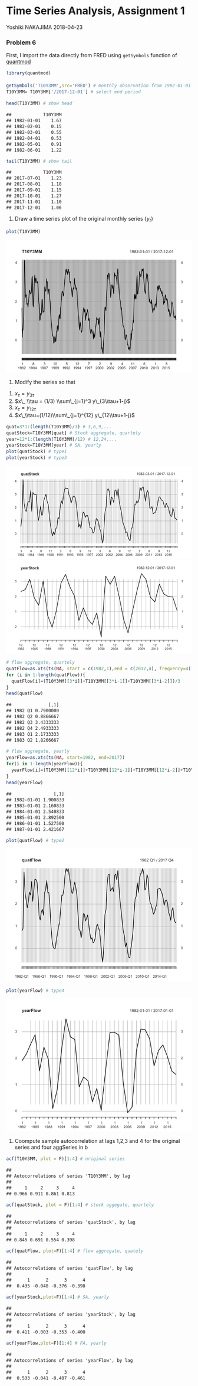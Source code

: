 Time Series Analysis, Assignment 1
================
Yoshiki NAKAJIMA
2018-04-23

### Problem 6

First, I import the data directly from FRED using `getSymbols` function of [quantmod](https://cran.r-project.org/web/packages/quantmod/quantmod.pdf)

``` r
library(quantmod)

getSymbols('T10Y3MM',src='FRED') # monthly observation from 1982-01-01 to 2018-03-01
T10Y3MM= T10Y3MM['/2017-12-01'] # select end period
```

``` r
head(T10Y3MM) # show head
```

    ##            T10Y3MM
    ## 1982-01-01    1.67
    ## 1982-02-01    0.15
    ## 1982-03-01    0.55
    ## 1982-04-01    0.53
    ## 1982-05-01    0.91
    ## 1982-06-01    1.22

``` r
tail(T10Y3MM) # show tail
```

    ##            T10Y3MM
    ## 2017-07-01    1.23
    ## 2017-08-01    1.18
    ## 2017-09-01    1.15
    ## 2017-10-01    1.27
    ## 2017-11-01    1.10
    ## 2017-12-01    1.06

1.  Draw a time series plot of the original monthly series {*y*<sub>*t*</sub>}

``` r
plot(T10Y3MM)
```

![](AssingmentOne_files/figure-markdown_github/unnamed-chunk-3-1.png)

1.  Modify the series so that

<!-- -->

1.  *x*<sub>*τ*</sub> = *y*<sub>3*τ*</sub>
2.  $x\_ \\tau = (1/3) \\sum\_{j=1}^3 y\_{3\\tau+1-j}$
3.  *x*<sub>*τ*</sub> = *y*<sub>12*τ*</sub>
4.  $x\_\\tau=(1/12)\\sum\_{j=1}^{12} y\_{12\\tau+1-j}$

``` r
quat=3*1:(length(T10Y3MM)/3) # 3,6,9,...
quatStock=T10Y3MM[quat] # Stock aggregate, quartely
year=12*1:(length(T10Y3MM)/12) # 12,24,...
yearStock=T10Y3MM[year] # SA, yearly
plot(quatStock) # type1
plot(yearStock) # type3
```

![](AssingmentOne_files/figure-markdown_github/unnamed-chunk-4-1.png)![](AssingmentOne_files/figure-markdown_github/unnamed-chunk-4-2.png)

``` r
# flow aggregate, quartely
quatFlow=as.xts(ts(NA, start = c(1982,1),end = c(2017,4), frequency=4)) 
for (i in 1:length(quatFlow)){
  quatFlow[i]=(T10Y3MM[[3*i]]+T10Y3MM[[3*i-1]]+T10Y3MM[[3*i-2]])/3
}
head(quatFlow)
```

    ##              [,1]
    ## 1982 Q1 0.7900000
    ## 1982 Q2 0.8866667
    ## 1982 Q3 3.4333333
    ## 1982 Q4 2.4933333
    ## 1983 Q1 2.1733333
    ## 1983 Q2 1.8266667

``` r
# flow aggregate, yearly
yearFlow=as.xts(ts(NA, start=1982, end=2017))
for(i in 1:length(yearFlow)){
  yearFlow[i]=(T10Y3MM[[12*i]]+T10Y3MM[[12*i-1]]+T10Y3MM[[12*i-2]]+T10Y3MM[[12*i-3]]+T10Y3MM[[12*i-4]]+T10Y3MM[[12*i-5]]+T10Y3MM[[12*i-6]]+T10Y3MM[[12*i-7]]+T10Y3MM[[12*i-8]]+T10Y3MM[[12*i-9]]+T10Y3MM[[12*i-10]]+T10Y3MM[[12*i-11]])/12
}
head(yearFlow)
```

    ##                [,1]
    ## 1982-01-01 1.900833
    ## 1983-01-01 2.160833
    ## 1984-01-01 2.540833
    ## 1985-01-01 2.892500
    ## 1986-01-01 1.527500
    ## 1987-01-01 2.421667

``` r
plot(quatFlow) # type2
```

![](AssingmentOne_files/figure-markdown_github/unnamed-chunk-5-1.png)

``` r
plot(yearFlow) # type4
```

![](AssingmentOne_files/figure-markdown_github/unnamed-chunk-5-2.png)

1.  Coompute sample autocorrelation at lags 1,2,3 and 4 for the original series and four aggSeries in b

``` r
acf(T10Y3MM, plot = F)[1:4] # original series
```

    ## 
    ## Autocorrelations of series 'T10Y3MM', by lag
    ## 
    ##     1     2     3     4 
    ## 0.966 0.911 0.861 0.813

``` r
acf(quatStock, plot = F)[1:4] # stock aggegate, quartely
```

    ## 
    ## Autocorrelations of series 'quatStock', by lag
    ## 
    ##     1     2     3     4 
    ## 0.845 0.691 0.554 0.398

``` r
acf(quatFlow, plot=F)[1:4] # flow aggregate, quately
```

    ## 
    ## Autocorrelations of series 'quatFlow', by lag
    ## 
    ##      1      2      3      4 
    ##  0.435 -0.048 -0.376 -0.398

``` r
acf(yearStock,plot=F)[1:4] # SA, yearly
```

    ## 
    ## Autocorrelations of series 'yearStock', by lag
    ## 
    ##      1      2      3      4 
    ##  0.411 -0.003 -0.353 -0.400

``` r
acf(yearFlow,plot=F)[1:4] # FA, yearly
```

    ## 
    ## Autocorrelations of series 'yearFlow', by lag
    ## 
    ##      1      2      3      4 
    ##  0.533 -0.041 -0.407 -0.461
